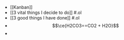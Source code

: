 - [[Kanban]]
- [[3 vital things I decide to do]] #.ol
- [[3 good things I have done]] #.ol
- $$\ce{H2CO3==CO2 + H2O}$$
-